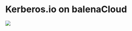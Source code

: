 # Kerberos.io on balenaCloud

[![](https://balena.io/deploy.png)](https://dashboard.balena-cloud.com/deploy?repoUrl=https://github.com/balena-io-playground/kerberos)
